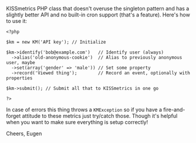 KISSmetrics PHP class that doesn't overuse the singleton pattern and
has a slightly better API and no built-in cron support (that's a
feature). Here's how to use it:

    <?php

    $km = new KM('API key'); // Initialize

    $km->identify('bob@example.com')   // Identify user (always)
      ->alias('old-anonymous-cookie')  // Alias to previously anonymous user, maybe
      ->set(array('gender' => 'male')) // Set some property
      ->record('Viewed thing');        // Record an event, optionally with properties

    $km->submit(); // Submit all that to KISSmetrics in one go

    ?>

In case of errors this thing throws a `KMException` so if you have a
fire-and-forget attitude to these metrics just try/catch those. Though
it's helpful when you want to make sure everything is setup correctly!

Cheers,
Eugen
